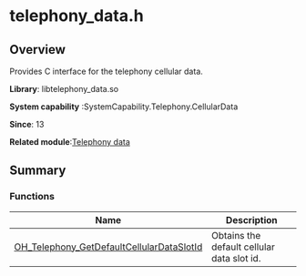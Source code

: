 # telephony_data.h


## Overview

Provides C interface for the telephony cellular data.

**Library**: libtelephony_data.so

**System capability** :SystemCapability.Telephony.CellularData

**Since**: 13

**Related module**:[Telephony data](ndk-apis-telephony-data.md)


## Summary


### Functions

| Name                                                         | Description                                |
| -------- | -------- |
| [OH_Telephony_GetDefaultCellularDataSlotId](ndk-apis-telephony-data.md#oh_telephony_getdefaultcellulardataslotid) | Obtains the default cellular data slot id. |
